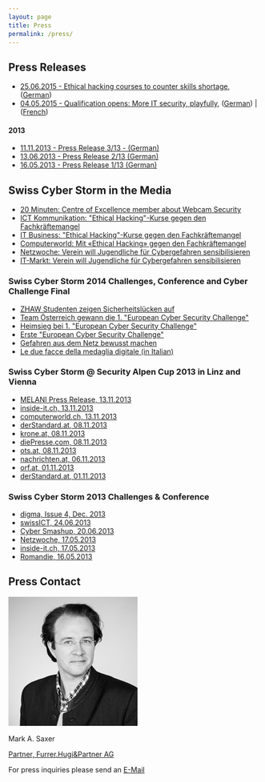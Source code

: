 ```yaml
---
layout: page
title: Press
permalink: /press/
---
```

<h2>Press Releases</h2>
<ul class="ul-bulletlist">
  <li><a href="/res/press/SCS_MM_Event_Gymnasien_EN_def.pdf">25.06.2015 - Ethical hacking courses to counter skills shortage</a>, (<a href="/res/press/SCS_MM_Event_Gymnasien_DE_def.pdf">German</a>)</li>
  <li><a href="/res/press/Press-Release-Challenge-Start_EN.pdf">04.05.2015 - Qualification opens: More IT security, playfully</a>, (<a href="/res/press/Press-Release-Challenge-Start_DE.pdf">German</a>) | (<a href="/res/press/Press-Release-Challenge-Start_FR.pdf">French</a>)</li>
</ul>
<h4>2013</h4>
<ul class="ul-bulletlist">
<li><a href="/res/press/alpencup_final_pressemitteilung_final_v2.0.pdf">11.11.2013 - Press Release 3/13 - (German)</a></li>
<li><a href="/res/press/SCS4_MM_20130613.pdf">13.06.2013 - Press Release 2/13 (German)</a></li>
<li><a href="/res/press/SCS4_MM_20130516.pdf">16.05.2013 - Press Release 1/13 (German)</a></li>
</ul>

<h2>Swiss Cyber Storm in the Media</h2>
<ul class="ul-bulletlist">
  <li><a href="http://www.20min.ch/digital/news/story/-Eine-Webcam-laesst-sich-innert-Minuten-knacken--27871932" target="_blank">
20 Minuten: Centre of Excellence member about Webcam Security
</a></li>
<li><a href="http://ictk.ch/content/ethical-hacking-kurse-gegen-den-fachkr%C3%A4ftemangel" target="_blank">
ICT Kommunikation: "Ethical Hacking"-Kurse gegen den Fachkräftemangel
</a></li>
<li><a href="http://www.itbusiness.ch/news/people-corporate/item/390-%C2%ABethical-hacking%C2%BB-kurse-gegen-den-fachkr%C3%A4ftemangel.html" target="_blank">
IT Business: "Ethical Hacking"-Kurse gegen den Fachkräftemangel
</a></li>
<li><a href="http://www.computerworld.ch/news/security/artikel/mit-ethical-hacking-gegen-den-fachkraeftemangel-68193/" target="_blank">
Computerworld: Mit «Ethical Hacking» gegen den Fachkräftemangel
</a></li>
<li><a href="http://www.netzwoche.ch/de-CH/News/2015/06/25/Verein-will-Jugendliche-fuer-Cyber-Gefahren-sensibilisieren.aspx" target="_blank">
Netzwoche: Verein will Jugendliche für Cybergefahren sensibilisieren
</a></li>
<li><a href="http://www.it-markt.ch/de-CH/News/2015/06/25/Verein-will-Jugendliche-fuer-Cyber-Gefahren-sensibilisieren.aspx" target="_blank">
IT-Markt: Verein will Jugendliche für Cybergefahren sensibilisieren
</a></li>
</ul>

<h3>Swiss Cyber Storm 2014 Challenges, Conference and Cyber Challenge Final</h3>
<ul class="ul-bulletlist">
<li><a href="http://engineering.zhaw.ch/de/engineering/ueber-uns/news/newsdetail/news/swiss-cyber-storm-it-security-challenge-zhaw-studenten-zeigen-it-sicherheitsluecken-auf.html" target="_blank">ZHAW Studenten zeigen Sicherheitslücken auf</a></li>
<li><a href="http://derstandard.at/2000007826365/Team-Oesterreich-gewann-die-1-European-Cyber-Security-Challenge" target="_blank">Team Österreich gewann die 1. "European Cyber Security Challenge"</a></li>
<li><a href="http://steiermark.orf.at/news/stories/2677849/" target="_blank">Heimsieg bei 1. "European Cyber Security Challenge"</a></li>
<li><a href="http://www.oe24.at/oesterreich/chronik/steiermark/Erste-European-Cyber-Security-Challenge/164218126" target="_blank">Erste "European Cyber Security Challenge"</a></li>
<li><a href="http://www.meinbezirk.at/fuerstenfeld/wirtschaft/gefahren-aus-dem-netz-bewusst-machen-d1142196.html" target="_blank">Gefahren aus dem Netz bewusst machen</a></li>
<li><a href="http://www.rsi.ch/rete-uno/programmi/intrattenimento/la-consulenza/Le-due-facce-della-medaglia-digitale-2803933.html" target="_blank">Le due facce della medaglia digitale (in Italian)</a></li>
</ul>

<h3>Swiss Cyber Storm @ Security Alpen Cup 2013 in Linz and Vienna</h3>

<ul class="ul-bulletlist">
<li><a href="http://www.melani.admin.ch/dienstleistungen/archiv/01560/index.html?lang=de">MELANI Press Release, 13.11.2013</a></li>
<li><a href="http://www.inside-it.ch/articles/34430">inside-it.ch, 13.11.2013</a></li>
<li><a href="http://www.computerworld.ch/news/kommunikation/artikel/schweiz-schlaegt-oesterreich-bei-it-security-64668/">computerworld.ch, 13.11.2013</a></li>
<li><a href="http://derstandard.at/1381371281852/Security-Alpen-Cup-geht-an-die-Schweiz">derStandard.at, 08.11.2013</a></li>
<li><a href="http://www.krone.at/Digital/Schweiz_gewinnt_Hackerbewerb_Security_Alpen_Cu  p-Ergebnis_fix-Story-382094">krone.at, 08.11.2013</a></li>
<li><a href="http://diepresse.com/home/techscience/internet/sicherheit/1474030/HackerCup_Schweizer-schlagen-Osterreicher-im-Finale">diePresse.com, 08.11.2013</a></li>
<li><a href="http://www.ots.at/presseaussendung/OTS_20131107_OTS0220/cyber-sicherheitswoche-des-bundesheeres-endet-mit-laenderkampf">ots.at, 08.11.2013</a></li>
<li><a href="http://www.nachrichten.at/oberoesterreich/Wir-alle-sind-im-Haifischbecken-  Cyber-Space;art4,1232713">nachrichten.at, 06.11.2013</a></li>
<li><a href="http://ooe.orf.at/news/stories/2612494/">orf.at, 01.11.2013</a></li>
<li><a href="http://derstandard.at/1381370597201/Cyber-Terror-und-Anonymous-Bundesheer-fischt-nach-jungen-Hackern">derStandard.at, 01.11.2013</a></li>
</ul>

<h3>Swiss Cyber Storm 2013 Challenges & Conference</h3>
<ul class="ul-bulletlist">
<li><a href="http://2014.swisscyberstorm.com/files/2913/8885/0156/digma_2013_4.pdf">digma, Issue 4, Dec. 2013</a></li>
<li><a href="http://www.swissict.ch/index.php?id=419" target="_blank">swissICT, 24.06.2013</a></li>
<li><a href="http://cybermashup.com/2013/06/20/swiss-cyber-storm-4-part-1/" target="_blank">Cyber Smashup, 20.06.2013</a></li>
<li><a href="http://www.netzwoche.ch/de-CH/News/2013/05/17/Cyber-Talente-gesucht.aspx" target="_blank">Netzwoche, 17.05.2013</a></li>
<li><a href="http://www.inside-it.ch/articles/32550" target="_blank">inside-it.ch, 17.05.2013</a></li>
<li><a href="http://www.romandie.com/news/n/__Les_TIC_mais_en_toute_securite_Swiss_Cyber_Storm_cherche_les_cyber_talents_de_demain____21160520131640.asp" target="_blank">Romandie, 16.05.2013</a></li>
</ul>

<h2>Press Contact</h2>

<div class="scs-portrait">
<img src="/img/about/mark_saxer.jpg" alt="lic. phil. I Mark A. Saxer">
<div class="scs-portrait-description">
<p class="scs-portrait-name">Mark A. Saxer</p>
<a class="scs-portrait-affiliation" href="mailto:press@swisscyberstorm.com">Partner, Furrer.Hugi&Partner AG</a>
<p>For press inquiries please send an <a href="mailto:press@swisscyberstorm.com" target="_blank">
E-Mail</a></p>
</div>
</div>


